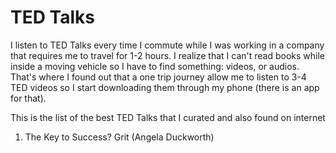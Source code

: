 # TED Talks

I listen to TED Talks every time I commute while I was working in a company that requires me to travel for 1-2 hours. I realize that I can't read books while inside a moving vehicle so I have to find something: videos, or audios. That's where I found out that a one trip journey allow me to listen to 3-4 TED videos so I start downloading them through my phone (there is an app for that).

This is the list of the best TED Talks that I curated and also found on internet

1. The Key to Success? Grit (Angela Duckworth)